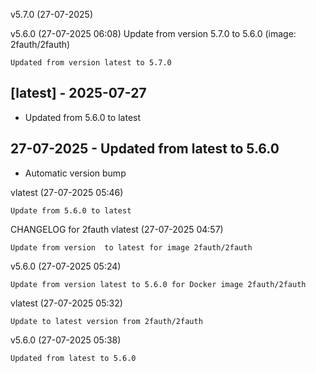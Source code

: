 v5.7.0 (27-07-2025)

v5.6.0 (27-07-2025 06:08)
    Update from version 5.7.0 to 5.6.0 (image: 2fauth/2fauth)


    Updated from version latest to 5.7.0

## [latest] - 2025-07-27
- Updated from 5.6.0 to latest


## 27-07-2025 - Updated from latest to 5.6.0

- Automatic version bump


vlatest (27-07-2025 05:46)

    Update from 5.6.0 to latest

CHANGELOG for 2fauth
vlatest (27-07-2025 04:57)

    Update from version  to latest for image 2fauth/2fauth

v5.6.0 (27-07-2025 05:24)

    Update from version latest to 5.6.0 for Docker image 2fauth/2fauth


vlatest (27-07-2025 05:32)

    Update to latest version from 2fauth/2fauth

v5.6.0 (27-07-2025 05:38)

    Updated from latest to 5.6.0
